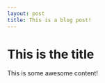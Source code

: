 ```yaml
---
layout: post
title: This is a blog post!
---
```


# This is the title

This is some awesome content!